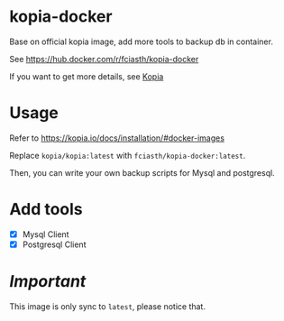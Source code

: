 # kopia-docker
Base on official kopia image, add more tools to backup db in container.

See https://hub.docker.com/r/fciasth/kopia-docker

If you want to get more details, see [Kopia](https://github.com/kopia/kopia)

# Usage
Refer to https://kopia.io/docs/installation/#docker-images

Replace `kopia/kopia:latest` with `fciasth/kopia-docker:latest`.

Then, you can write your own backup scripts for Mysql and postgresql.

# Add tools
- [x] Mysql Client
- [x] Postgresql Client

# ***Important***

This image is only sync to `latest`, please notice that.
